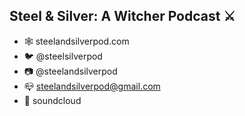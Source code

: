## Steel & Silver: A Witcher Podcast ⚔️

- 🕸️ steelandsilverpod.com
- 🐦 @steelsilverpod
- 📷 @steelandsilverpod
- 📪 steelandsilverpod@gmail.com
- 🎹 soundcloud